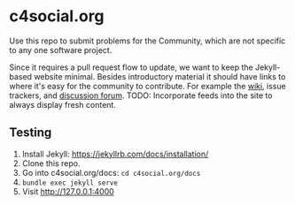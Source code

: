 # c4social.org

Use this repo to submit problems for the Community, which are not specific to any one software project.

Since it requires a pull request flow to update, we want to keep the Jekyll-based website minimal. Besides introductory material it should have links to where it's easy for the community to contribute. For example the [wiki](https://github.com/c4social/c4social.org/wiki), issue trackers, and [discussion forum](https://github.com/c4social/c4social.org/discussions). TODO: Incorporate feeds into the site to always display fresh content.

## Testing

1. Install Jekyll: https://jekyllrb.com/docs/installation/
2. Clone this repo.
3. Go into c4social.org/docs: `cd c4social.org/docs`
4. `bundle exec jekyll serve`
5. Visit http://127.0.0.1:4000
